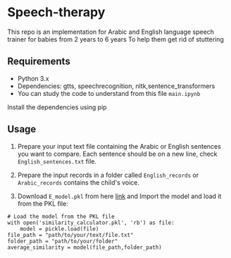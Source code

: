 # Speech-therapy
This repo is an implementation for Arabic and English language speech trainer for babies from 2 years to 6 years To help them get rid of stuttering

## Requirements

- Python 3.x
- Dependencies: gtts, speechrecognition, nltk,sentence_transformers
- You can study the code to understand from this file `main.ipynb`

Install the dependencies using pip

## Usage

1. Prepare your input text file containing the Arabic or English sentences you want to compare. Each sentence should be on a new line, check `English_sentences.txt` file. 
2. Prepare the input records in a folder called `English_records` or `Arabic_records` contains the child's voice.

3. Download `E_model.pkl` from here [link](https://drive.google.com/file/d/1N6o4c8WMsxlNPTURt8RNKy5q6cdtUskE/view?usp=drive_link) and Import the model and load it from the PKL file:

```import pickle
# Load the model from the PKL file
with open('similarity_calculator.pkl', 'rb') as file:
    model = pickle.load(file)
file_path = "path/to/your/text/file.txt"
folder_path = "path/to/your/folder"
average_similarity = model(file_path,folder_path)
